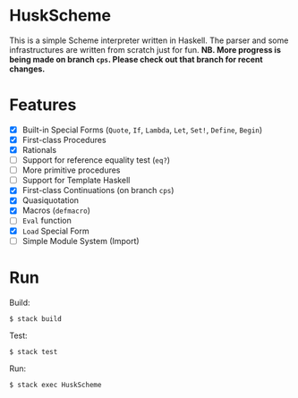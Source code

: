 # HuskScheme
This is a simple Scheme interpreter written in Haskell. The parser and some infrastructures are written from scratch just for fun.
**NB. More progress is being made on branch `cps`. Please check out that branch for recent changes.**  

# Features

- [x] Built-in Special Forms (`Quote`, `If`, `Lambda`, `Let`, `Set!`, `Define`, `Begin`)
- [x] First-class Procedures
- [x] Rationals
- [ ] Support for reference equality test (`eq?`)
- [ ] More primitive procedures
- [ ] Support for Template Haskell
- [x] First-class Continuations (on branch `cps`)
- [x] Quasiquotation
- [x] Macros (`defmacro`)
- [ ] `Eval` function
- [x] `Load` Special Form
- [ ] Simple Module System (Import)

# Run

Build:
```shell
$ stack build
```

Test:
```shell
$ stack test
```

Run:
```shell
$ stack exec HuskScheme
```
